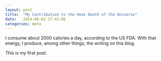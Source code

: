 ```yaml
---
layout: post
title:  "My Contribution to the Heat Death of the Universe"
date:   2014-08-02 17:41:06
categories: meta 
---
```


I consume about 2000 calories a day, according to the US FDA. With
that energy, I produce, among other things, the writing on this blog.

*This* is my first post.
